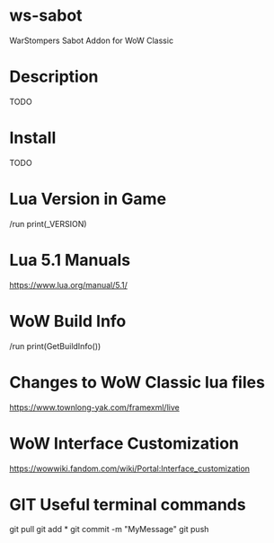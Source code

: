 # ws-sabot
WarStompers Sabot Addon for WoW Classic

# Description
TODO

# Install
TODO

# Lua Version in Game
/run print(_VERSION)

# Lua 5.1 Manuals
https://www.lua.org/manual/5.1/

# WoW Build Info
/run print(GetBuildInfo())

# Changes to WoW Classic lua files
https://www.townlong-yak.com/framexml/live

# WoW Interface Customization
https://wowwiki.fandom.com/wiki/Portal:Interface_customization

# GIT Useful terminal commands
git pull
git add *
git commit -m "MyMessage"
git push
